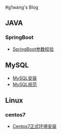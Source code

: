 #g1wang's Blog

## JAVA

###  SpringBoot

- [SpringBoot参数校验](./Blog/JAVA/SpringBoot/SpringBoot参数校验.md)

## MySQL

- [MySQL安装](./Blog/MySQL/mysql安装.md)
- [MySQL规范](./Blog/MySQL/mysql规范.md)

## Linux

### centos7

- [Centos7正式环境安装](Blog\Centos7正式环境安装.md)

